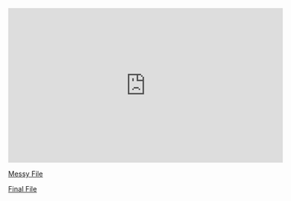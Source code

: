 <iframe width="560" height="315" src="https://www.youtube.com/embed/TN3Whnwe_A0" title="YouTube video player" frameborder="0" allow="accelerometer; autoplay; clipboard-write; encrypted-media; gyroscope; picture-in-picture" allowfullscreen></iframe>


[Messy File](html/messyProjectFinal.html)


[Final File](html/finalProject.html)
